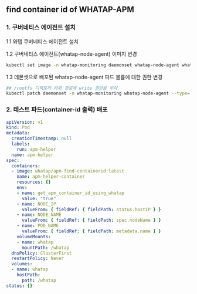 ## find container id of WHATAP-APM


### 1. 쿠버네티스 에이전트 설치
1.1 와탭 쿠버네티스 에이전트 설치

1.2 쿠버네티스 에이전트(whatap-node-agent) 이미지 변경 
```bash
kubectl set image -n whatap-monitoring daemonset whatap-node-agent whatap-node-agent=whatap/kube-apm-helper:0.1.1
```

1.3 데몬셋으로 배포된 whatap-node-agent 파드 볼륨에 대한 권한 변경
```bash
## /rootfs 디렉토리 하위 경로에 write 권한을 부여
kubectl patch daemonset -n whatap-monitoring whatap-node-agent --type='json' -p='[{"op": "replace", "path": "/spec/template/spec/containers/1/volumeMounts/0/readOnly", "value":false}]'
```

### 2. 테스트 파드(container-id 출력) 배포 
```yaml
apiVersion: v1
kind: Pod
metadata:
  creationTimestamp: null
  labels:
    run: apm-helper
  name: apm-helper
spec:
  containers:
  - image: whatap/apm-find-containerid:latest
    name: apm-helper-container
    resources: {}
    env:
    - name: get_apm_container_id_using_whatap
      value: "true"
    - name: NODE_IP
      valueFrom: { fieldRef: { fieldPath: status.hostIP } }
    - name: NODE_NAME
      valueFrom: { fieldRef: { fieldPath: spec.nodeName } }
    - name: POD_NAME
      valueFrom: { fieldRef: { fieldPath: metadata.name } }
    volumeMounts:
    - name: whatap
      mountPath: /whatap
  dnsPolicy: ClusterFirst
  restartPolicy: Never
  volumes:
  - name: whatap
    hostPath:
      path: /whatap
status: {}
```
